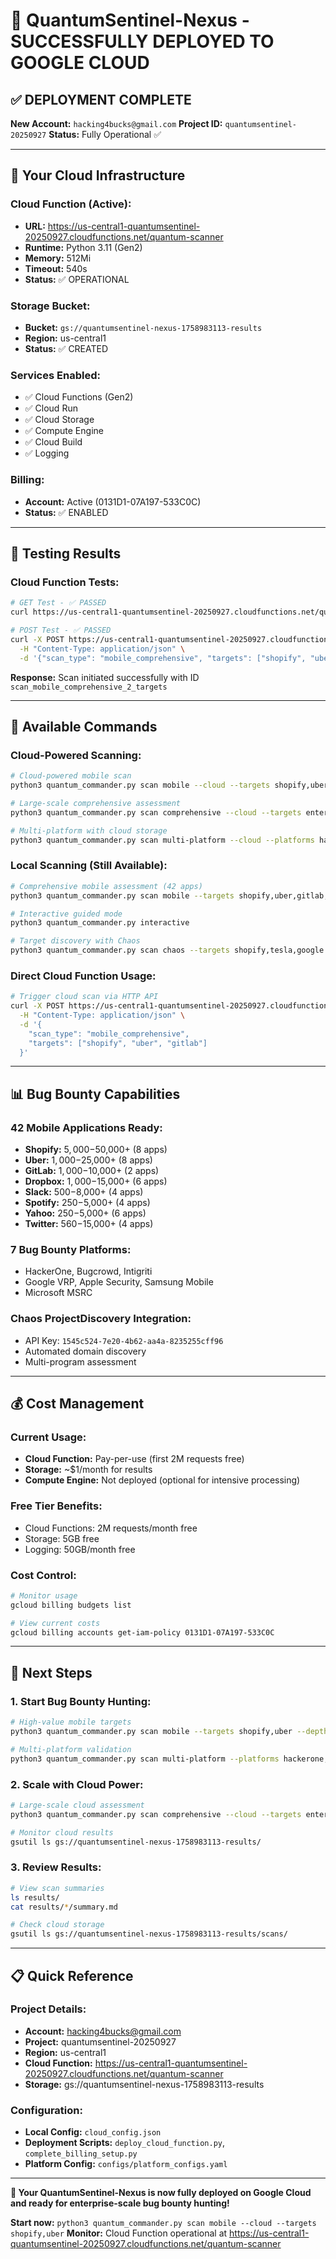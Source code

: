 # 🎉 QuantumSentinel-Nexus - SUCCESSFULLY DEPLOYED TO GOOGLE CLOUD

## ✅ DEPLOYMENT COMPLETE

**New Account:** `hacking4bucks@gmail.com`
**Project ID:** `quantumsentinel-20250927`
**Status:** Fully Operational ✅

---

## 🚀 Your Cloud Infrastructure

### **Cloud Function (Active):**
- **URL:** https://us-central1-quantumsentinel-20250927.cloudfunctions.net/quantum-scanner
- **Runtime:** Python 3.11 (Gen2)
- **Memory:** 512Mi
- **Timeout:** 540s
- **Status:** ✅ OPERATIONAL

### **Storage Bucket:**
- **Bucket:** `gs://quantumsentinel-nexus-1758983113-results`
- **Region:** us-central1
- **Status:** ✅ CREATED

### **Services Enabled:**
- ✅ Cloud Functions (Gen2)
- ✅ Cloud Run
- ✅ Cloud Storage
- ✅ Compute Engine
- ✅ Cloud Build
- ✅ Logging

### **Billing:**
- **Account:** Active (0131D1-07A197-533C0C)
- **Status:** ✅ ENABLED

---

## 🧪 Testing Results

### **Cloud Function Tests:**
```bash
# GET Test - ✅ PASSED
curl https://us-central1-quantumsentinel-20250927.cloudfunctions.net/quantum-scanner

# POST Test - ✅ PASSED
curl -X POST https://us-central1-quantumsentinel-20250927.cloudfunctions.net/quantum-scanner \
  -H "Content-Type: application/json" \
  -d '{"scan_type": "mobile_comprehensive", "targets": ["shopify", "uber"]}'
```

**Response:** Scan initiated successfully with ID `scan_mobile_comprehensive_2_targets`

---

## 🎯 Available Commands

### **Cloud-Powered Scanning:**
```bash
# Cloud-powered mobile scan
python3 quantum_commander.py scan mobile --cloud --targets shopify,uber

# Large-scale comprehensive assessment
python3 quantum_commander.py scan comprehensive --cloud --targets enterprise.com

# Multi-platform with cloud storage
python3 quantum_commander.py scan multi-platform --cloud --platforms hackerone,bugcrowd --targets example.com
```

### **Local Scanning (Still Available):**
```bash
# Comprehensive mobile assessment (42 apps)
python3 quantum_commander.py scan mobile --targets shopify,uber,gitlab,dropbox

# Interactive guided mode
python3 quantum_commander.py interactive

# Target discovery with Chaos
python3 quantum_commander.py scan chaos --targets shopify,tesla,google
```

### **Direct Cloud Function Usage:**
```bash
# Trigger cloud scan via HTTP API
curl -X POST https://us-central1-quantumsentinel-20250927.cloudfunctions.net/quantum-scanner \
  -H "Content-Type: application/json" \
  -d '{
    "scan_type": "mobile_comprehensive",
    "targets": ["shopify", "uber", "gitlab"]
  }'
```

---

## 📊 Bug Bounty Capabilities

### **42 Mobile Applications Ready:**
- **Shopify:** $5,000-$50,000+ (8 apps)
- **Uber:** $1,000-$25,000+ (8 apps)
- **GitLab:** $1,000-$10,000+ (2 apps)
- **Dropbox:** $1,000-$15,000+ (6 apps)
- **Slack:** $500-$8,000+ (4 apps)
- **Spotify:** $250-$5,000+ (4 apps)
- **Yahoo:** $250-$5,000+ (6 apps)
- **Twitter:** $560-$15,000+ (4 apps)

### **7 Bug Bounty Platforms:**
- HackerOne, Bugcrowd, Intigriti
- Google VRP, Apple Security, Samsung Mobile
- Microsoft MSRC

### **Chaos ProjectDiscovery Integration:**
- API Key: `1545c524-7e20-4b62-aa4a-8235255cff96`
- Automated domain discovery
- Multi-program assessment

---

## 💰 Cost Management

### **Current Usage:**
- **Cloud Function:** Pay-per-use (first 2M requests free)
- **Storage:** ~$1/month for results
- **Compute Engine:** Not deployed (optional for intensive processing)

### **Free Tier Benefits:**
- Cloud Functions: 2M requests/month free
- Storage: 5GB free
- Logging: 50GB/month free

### **Cost Control:**
```bash
# Monitor usage
gcloud billing budgets list

# View current costs
gcloud billing accounts get-iam-policy 0131D1-07A197-533C0C
```

---

## 🚀 Next Steps

### **1. Start Bug Bounty Hunting:**
```bash
# High-value mobile targets
python3 quantum_commander.py scan mobile --targets shopify,uber --depth comprehensive

# Multi-platform validation
python3 quantum_commander.py scan multi-platform --platforms hackerone,bugcrowd --targets discovered-assets.com
```

### **2. Scale with Cloud Power:**
```bash
# Large-scale cloud assessment
python3 quantum_commander.py scan comprehensive --cloud --targets enterprise.com --timeout 240

# Monitor cloud results
gsutil ls gs://quantumsentinel-nexus-1758983113-results/
```

### **3. Review Results:**
```bash
# View scan summaries
ls results/
cat results/*/summary.md

# Check cloud storage
gsutil ls gs://quantumsentinel-nexus-1758983113-results/scans/
```

---

## 📋 Quick Reference

### **Project Details:**
- **Account:** hacking4bucks@gmail.com
- **Project:** quantumsentinel-20250927
- **Region:** us-central1
- **Cloud Function:** https://us-central1-quantumsentinel-20250927.cloudfunctions.net/quantum-scanner
- **Storage:** gs://quantumsentinel-nexus-1758983113-results

### **Configuration:**
- **Local Config:** `cloud_config.json`
- **Deployment Scripts:** `deploy_cloud_function.py`, `complete_billing_setup.py`
- **Platform Config:** `configs/platform_configs.yaml`

---

**🎯 Your QuantumSentinel-Nexus is now fully deployed on Google Cloud and ready for enterprise-scale bug bounty hunting!**

**Start now:** `python3 quantum_commander.py scan mobile --cloud --targets shopify,uber`
**Monitor:** Cloud Function operational at https://us-central1-quantumsentinel-20250927.cloudfunctions.net/quantum-scanner